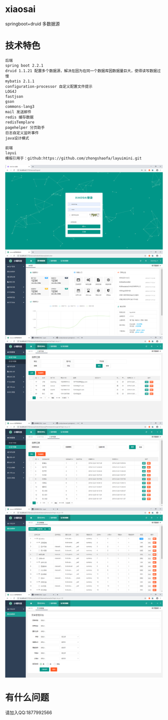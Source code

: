 # xiaosai
springboot+druid 多数据源
# 技术特色
```
后端
spring boot 2.2.1
druid 1.1.21 配置多个数据源，解决在因为在同一个数据库因数据量巨大，使得读写数据过慢
mybatis 2.1.1
configuration-processor 自定义配置文件提示
LOG4J
fastjson
gson
commons-lang3
mail 发送邮件
redis 缓存数据
redisTemplare
pagehelper 分页助手
日志自定义监听事件
java设计模式
```
```
前端
layui
模板引用于：github:https://github.com/zhongshaofa/layuimini.git
```
![image](https://github.com/cozilyo/xiaosai/blob/master/src/main/resources/static/readmeImg/login.png)
![image](https://github.com/cozilyo/xiaosai/blob/master/src/main/resources/static/readmeImg/index.png)
![image](https://github.com/cozilyo/xiaosai/blob/master/src/main/resources/static/readmeImg/userList.png)
![image](https://github.com/cozilyo/xiaosai/blob/master/src/main/resources/static/readmeImg/userpermission.png)
![image](https://github.com/cozilyo/xiaosai/blob/master/src/main/resources/static/readmeImg/menu.png)
![image](https://github.com/cozilyo/xiaosai/blob/master/src/main/resources/static/readmeImg/menuadd.png)
# 有什么问题
请加入QQ:1877992566

